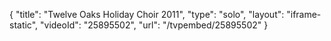 {
    "title": "Twelve Oaks Holiday Choir 2011",
    "type": "solo",
    "layout": "iframe-static",
    "videoId": "25895502",
    "url": "\/tvpembed\/25895502"
}
